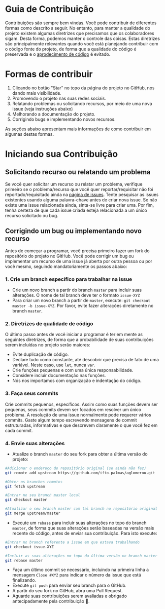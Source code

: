 # Guia de Contribuição

Contribuições são sempre bem vindas. Você pode contribuir de diferentes formas como descrito a seguir.
No entanto, para manter a qualidade do projeto existem algumas diretrizes que precisamos que os colaboradores sigam.
Desta forma, podemos manter o controle das coisas.
Estas diretrizes são principalmente relevantes quando você está planejando contribuir com o código fonte do projeto,
de forma que a qualidade do código é preservada e o [aprodecimento de código](https://en.wikipedia.org/wiki/Software_rot) é evitado.

# Formas de contribuir

1. Clicando no botão "Star" no topo da página do projeto no GitHub, nos dando mais visibilidade.
1. Promovendo o projeto nas suas redes sociais.
1. Relatando problemas ou solicitando recursos, por meio de uma nova issue (veja instruções abaixo)
1. Melhorando a documentação do projeto.
1. Corrigindo bugs e implementando novos recursos.

As seções abaixo apresentam mais informações de como contribuir em algumas destas formas.

# Iniciando sua Contribuição

## Solicitando recurso ou relatando um problema

Se você quer solicitar um recurso ou relatar um problema, verifique primeiro se o problema/recurso que você quer reportar/requisitar não foi reportado/requisitado ainda na [página de issues](https://github.com/ifto-palmas/aglomerou/issues).
Tente pesquisar as issues existentes usando alguma palavra-chave antes de criar nova issue. 
Se não existe uma issue relacionada ainda, sinta-se livre para criar uma.
Por fim, tenha certeza de que cada issue criada esteja relacionada a um único recurso solicitado ou bug.

## Corrigindo um bug ou implementando novo recurso

Antes de começar a programar, você precisa primeiro fazer um fork do repositório do projeto no GitHub.
Você pode corrigir um bug ou implementar um recurso de uma issue já aberta por outra pessoa ou por você mesmo,
seguindo mandatoriamente os passos abaixo:

### 1. Crie um branch específico para trabalhar na issue

* Crie um novo branch a partir do branch `master` para incluir suas alterações. O nome de tal branch deve ter o formato `issue-XYZ`
* Para criar um novo branch a partir de `master`, execute: `git checkout master -b issue-XYZ`. 
  Por favor, evite fazer alterações diretamente no branch `master`.

### 2. Diretrizes de qualidade de código

O último passo antes de você iniciar a programar é ter em mente as seguintes diretrizes, de forma que a probabilidade de suas contribuições serem incluídas no projeto serão maiores:

- Evite duplicação de código. 
- Declare tudo como constante, até descobrir que precisa de fato de uma variável. Neste caso, use `let`, nunca `var`.
- Crie funções pequenas e com uma única responsabilidade.
- Considere incluir documentação nas funções.
- Nós nos importamos com organização e indentação do código.

### 3. Faça seus commits

Crie commits pequenos, específicos.
Assim como suas funções devem ser pequenas, seus commits devem ser focados em resolver um único problema.
A resolução de uma issue normalmente pode requerer vários commits.
Gaste algum tempo escrevendo mensagens de commit estruturadas, informativas e que descrevem claramente o que você fez em cada commit.

### 4. Envie suas alterações

* Atualize o branch `master` do seu fork para obter a última versão do projeto:  

```bash
#Adicionar o endereço do repositório original (se ainda não fez)
git remote add upstream https://github.com/ifto-palmas/aglomerou.git

#Obter os branches remotos
git fetch upstream

#Entrar no seu branch master local
git checkout master

#Atualizar o seu branch master com tal branch no repositório original
git merge upstream/master
```

* Execute um `rebase` para incluir suas alterações no topo do branch `master`, de forma que suas alterações serão baseadas na versão mais recente do código, antes de enviar sua contribuição. Para isto execute:

```bash
#Entrar no branch referente a issue em que estava trabalhando
git checkout issue-XYZ

#Incluir as suas alterações no topo da última versão no branch master
git rebase master
```

* Faça um último commit se necessário, incluindo na primeira linha a mensagem `Close #XYZ` para indicar o número da issue que está finalizando.
* Execute `git push` para enviar seu branch para o GitHub.
* A partir do seu fork no GitHub, abra uma Pull Request.
* Aguarde suas contribuições serem avaliadas e obrigado antecipadamente pela contribuição 👏.
